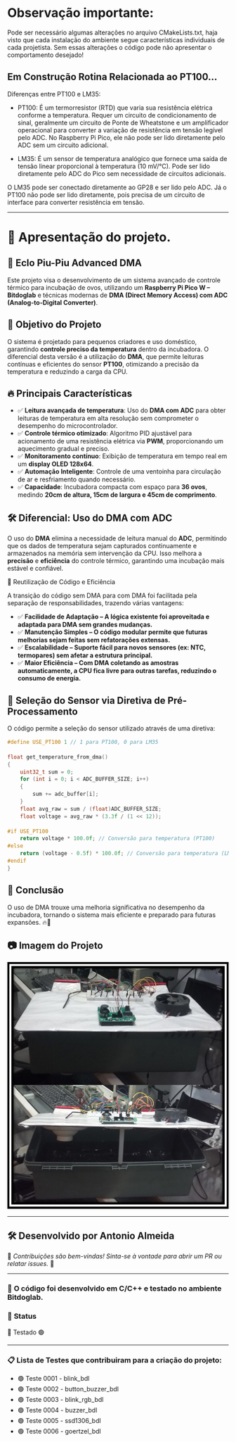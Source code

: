 # Observação importante:
Pode ser necessário algumas alterações no arquivo CMakeLists.txt, haja visto que cada instalação
do ambiente segue características individuais de cada projetista. Sem essas alterações o
código pode não apresentar o comportamento desejado!

## Em Construção Rotina Relacionada ao PT100...

Diferenças entre PT100 e LM35:
- PT100: É um termorresistor (RTD) que varia sua resistência elétrica conforme a temperatura.
Requer um circuito de condicionamento de sinal, geralmente um circuito de Ponte de Wheatstone e um amplificador operacional para converter a variação de resistência em tensão legível pelo ADC. No Raspberry Pi Pico, ele não pode ser lido diretamente pelo ADC sem um circuito adicional.

- LM35: É um sensor de temperatura analógico que fornece uma saída de tensão linear proporcional à temperatura (10 mV/°C).
Pode ser lido diretamente pelo ADC do Pico sem necessidade de circuitos adicionais.

O LM35 pode ser conectado diretamente ao GP28 e ser lido pelo ADC.
Já o PT100 não pode ser lido diretamente, pois precisa de um circuito de interface para converter resistência em tensão.
___
# 🚀 **Apresentação do projeto.**

## 🐣 Eclo Piu-Piu Advanced DMA

Este projeto visa o desenvolvimento de um sistema avançado de controle térmico para incubação de ovos, utilizando um **Raspberry Pi Pico W – Bitdoglab** e técnicas modernas de **DMA (Direct Memory Access) com ADC (Analog-to-Digital Converter)**.

## 🚀 Objetivo do Projeto
O sistema é projetado para pequenos criadores e uso doméstico, garantindo **controle preciso da temperatura** dentro da incubadora. O diferencial desta versão é a utilização do **DMA**, que permite leituras contínuas e eficientes do sensor **PT100**, otimizando a precisão da temperatura e reduzindo a carga da CPU.

## 🔥 Principais Características
- ✅ **Leitura avançada de temperatura**: Uso do **DMA com ADC** para obter leituras de temperatura em alta resolução sem comprometer o desempenho do microcontrolador.
- ✅ **Controle térmico otimizado**: Algoritmo PID ajustável para acionamento de uma resistência elétrica via **PWM**, proporcionando um aquecimento gradual e preciso.
- ✅ **Monitoramento contínuo**: Exibição de temperatura em tempo real em um **display OLED 128x64**.
- ✅ **Automação Inteligente**: Controle de uma ventoinha para circulação de ar e resfriamento quando necessário.
- ✅ **Capacidade**: Incubadora compacta com espaço para **36 ovos**, medindo **20cm de altura, 15cm de largura e 45cm de comprimento**.

## 🛠️ Diferencial: Uso do DMA com ADC
O uso do **DMA** elimina a necessidade de leitura manual do **ADC**, permitindo que os dados de temperatura sejam capturados continuamente e armazenados na memória sem intervenção da CPU. Isso melhora a **precisão** e **eficiência** do controle térmico, garantindo uma incubação mais estável e confiável.

🔄 Reutilização de Código e Eficiência

A transição do código sem DMA para com DMA foi facilitada pela separação de responsabilidades, trazendo várias vantagens:

- ✅ **Facilidade de Adaptação – A lógica existente foi aproveitada e adaptada para DMA sem grandes mudanças.**
- ✅ **Manutenção Simples – O código modular permite que futuras melhorias sejam feitas sem refatorações extensas.**
- ✅ **Escalabilidade – Suporte fácil para novos sensores (ex: NTC, termopares) sem afetar a estrutura principal.**
- ✅ **Maior Eficiência – Com DMA coletando as amostras automaticamente, a CPU fica livre para outras tarefas, reduzindo o consumo de energia.**

## 🔧 Seleção do Sensor via Diretiva de Pré-Processamento

O código permite a seleção do sensor utilizado através de uma diretiva:

```C++
#define USE_PT100 1 // 1 para PT100, 0 para LM35

float get_temperature_from_dma()
{
    uint32_t sum = 0;
    for (int i = 0; i < ADC_BUFFER_SIZE; i++)
    {
        sum += adc_buffer[i];
    }
    float avg_raw = sum / (float)ADC_BUFFER_SIZE;
    float voltage = avg_raw * (3.3f / (1 << 12));

#if USE_PT100
    return voltage * 100.0f; // Conversão para temperatura (PT100)
#else
    return (voltage - 0.5f) * 100.0f; // Conversão para temperatura (LM35)
#endif
}
```
## 📜 Conclusão

O uso de DMA trouxe uma melhoria significativa no desempenho da incubadora, tornando o sistema mais eficiente e preparado para futuras expansões. 🔥🚀

## 📷 Imagem do Projeto
![Eclo Piu-Piu Advanced DMA](EcloPiu-Piu.jpg)

___

## 🛠 **Desenvolvido por Antonio Almeida**  
📌 *Contribuições são bem-vindas! Sinta-se à vontade para abrir um PR ou relatar issues.* 🚀

___

### 📝 **O código foi desenvolvido em C/C++ e testado no ambiente Bitdoglab.**

### 🔧 **Status**

 🚧 Testado 🟢
___

### 📋 **Lista de Testes que contribuiram para a criação do projeto:**

- 🟢 Teste 0001 - blink_bdl
- 🟢 Teste 0002 - button_buzzer_bdl
- 🟢 Teste 0003 - blink_rgb_bdl
- 🟢 Teste 0004 - buzzer_bdl
- 🟢 Teste 0005 - ssd1306_bdl
- 🟢 Teste 0006 - goertzel_bdl

